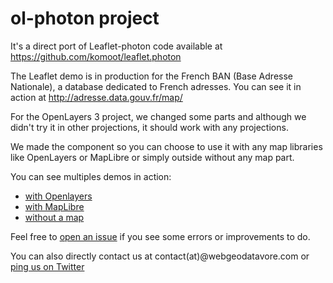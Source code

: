 # **ol-photon** project

It's a direct port of Leaflet-photon code available at https://github.com/komoot/leaflet.photon

The Leaflet demo is in production for the French BAN (Base Adresse Nationale), a database dedicated to French adresses.
You can see it in action at http://adresse.data.gouv.fr/map/

For the OpenLayers 3 project, we changed some parts and although we didn't try it in other projections, it should work with any projections.

We made the component so you can choose to use it with any map libraries like OpenLayers or MapLibre or simply outside without any map part.

You can see multiples demos in action:

- [with Openlayers](https://rawgit.com/webgeodatavore/photon-geocoder-autocomplete/master/demo/index-ol.html)
- [with MapLibre](https://rawgit.com/webgeodatavore/photon-geocoder-autocomplete/master/demo/index-maplibre.html)
- [without a map](https://rawgit.com/webgeodatavore/photon-geocoder-autocomplete/master/demo/index-no-map.html)

Feel free to [open an issue](https://github.com/webgeodatavore/photon-geocoder-autocomplete/issues) if you see some errors or improvements to do.

You can also directly contact us at contact(at)@webgeodatavore.com or [ping us on Twitter](http://twitter.com/thomasg77)
